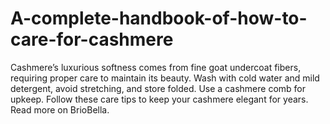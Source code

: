 # A-complete-handbook-of-how-to-care-for-cashmere
Cashmere’s luxurious softness comes from fine goat undercoat fibers, requiring proper care to maintain its beauty. Wash with cold water and mild detergent, avoid stretching, and store folded. Use a cashmere comb for upkeep. Follow these care tips to keep your cashmere elegant for years. Read more on BrioBella.
